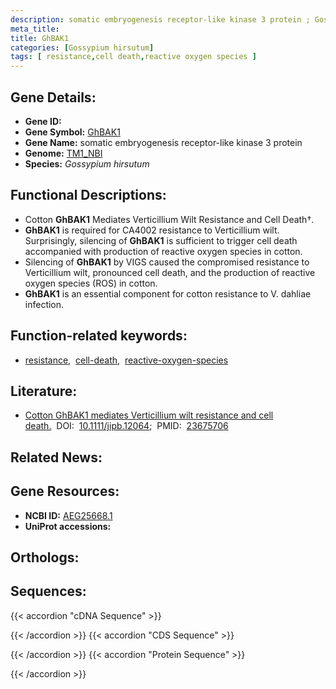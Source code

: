 ```yaml
---
description: somatic embryogenesis receptor-like kinase 3 protein ; Gossypium hirsutum
meta_title:
title: GhBAK1
categories: [Gossypium hirsutum]
tags: [ resistance,cell death,reactive oxygen species ]
---
```


## Gene Details:
- **Gene ID:** []()
- **Gene Symbol:** <u>GhBAK1</u>
- **Gene Name:** somatic embryogenesis receptor-like kinase 3 protein
- **Genome:** [TM1_NBI](https://yanglab.hzau.edu.cn/CottonMD/download.1)
- **Species:** *Gossypium hirsutum*

## Functional Descriptions:
   - Cotton **GhBAK1** Mediates Verticillium Wilt Resistance and Cell Death†.
   - **GhBAK1** is required for CA4002 resistance to Verticillium wilt. Surprisingly, silencing of **GhBAK1** is sufficient to trigger cell death accompanied with production of reactive oxygen species in cotton.
   - Silencing of **GhBAK1** by VIGS caused the compromised resistance to Verticillium wilt, pronounced cell death, and the production of reactive oxygen species (ROS) in cotton. 
   - **GhBAK1** is an essential component for cotton resistance to V. dahliae infection.

## Function-related keywords:
   - [resistance](/tags/resistance/),&nbsp;&nbsp;[cell-death](/tags/cell-death/),&nbsp;&nbsp;[reactive-oxygen-species](/tags/reactive-oxygen-species/)

## Literature:
   - [Cotton GhBAK1 mediates Verticillium wilt resistance and cell death.](https://doi.org/10.1111/jipb.12064)&nbsp;&nbsp;DOI:&nbsp;&nbsp;[10.1111/jipb.12064](https://doi.org/10.1111/jipb.12064);&nbsp;&nbsp;PMID:&nbsp;&nbsp;[23675706](https://pubmed.ncbi.nlm.nih.gov/23675706/)

## Related News:

## Gene Resources:
- **NCBI ID:**  [AEG25668.1](https://www.ncbi.nlm.nih.gov/gene/?term=AEG25668.1)
- **UniProt accessions:**  [](https://www.uniprot.org/uniprotkb//entry)

## Orthologs:

## Sequences:
{{< accordion "cDNA Sequence" >}}

{{< /accordion >}}
{{< accordion "CDS Sequence" >}}

{{< /accordion >}}
{{< accordion "Protein Sequence" >}}

{{< /accordion >}}

